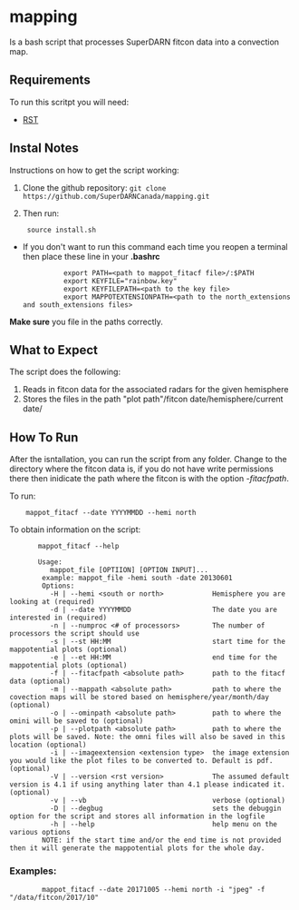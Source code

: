 # mapping 
Is a bash script that processes SuperDARN fitcon data into a convection map.


## Requirements 
To run this scritpt you will need:

* [RST](https://github.com/SuperDARN/rst)

## Instal Notes
Instructions on how to get the script working:

1. Clone the github repository:
        ```
            git clone https://github.com/SuperDARNCanada/mapping.git
        ```
2. Then run: 
        
        source install.sh
        

* If you don't want to run this command each time you reopen a terminal then place these line in your **.bashrc**
            
                export PATH=<path to mappot_fitacf file>/:$PATH
                export KEYFILE="rainbow.key"
                export KEYFILEPATH=<path to the key file>
                export MAPPOTEXTENSIONPATH=<path to the north_extensions and south_extensions files>
**Make sure** you file in the paths correctly.


## What to Expect

The script does the following: 

1. Reads in fitcon data for the associated radars for the given hemisphere
2. Stores the files in the path "plot path"/fitcon date/hemisphere/current date/

## How To Run

After the isntallation, you can run the script from any folder. 
Change to the directory where the fitcon data is, if you do not have write permissions there then inidicate the path where the fitcon is with the option *-fitacfpath*.

To run: 
        
        mappot_fitacf --date YYYYMMDD --hemi north
        
To obtain information on the script:
           
           mappot_fitacf --help 
    
           Usage:
              mappot_file [OPTIION] [OPTION INPUT]...
            example: mappot_file -hemi south -date 20130601
            Options:
              -H | --hemi <south or north>            Hemisphere you are looking at (required)
              -d | --date YYYYMMDD                    The date you are interested in (required)
              -n | --numproc <# of processors>        The number of processors the script should use
              -s | --st HH:MM                         start time for the mappotential plots (optional)
              -e | --et HH:MM                         end time for the mappotential plots (optional)
              -f | --fitacfpath <absolute path>       path to the fitacf data (optional)
              -m | --mappath <absolute path>          path to where the covection maps will be stored based on hemisphere/year/month/day (optional)
              -o | --ominpath <absolute path>         path to where the omini will be saved to (optional)
              -p | --plotpath <absolute path>         path to where the plots will be saved. Note: the omni files will also be saved in this location (optional)
              -i | --imageextension <extension type>  the image extension you would like the plot files to be converted to. Default is pdf. (optional)
              -V | --version <rst version>            The assumed default version is 4.1 if using anything later than 4.1 please indicated it. (optional)
              -v | --vb                               verbose (optional)
              -D | --degbug                           sets the debuggin option for the script and stores all information in the logfile
              -h | --help                             help menu on the various options
            NOTE: if the start time and/or the end time is not provided then it will generate the mappotential plots for the whole day.
        

### Examples:

            mappot_fitacf --date 20171005 --hemi north -i "jpeg" -f "/data/fitcon/2017/10" 
    

